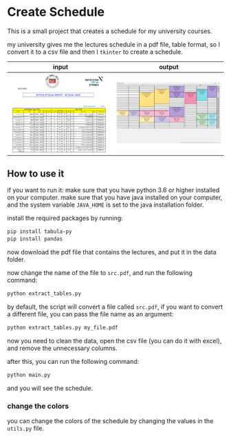 # Create Schedule

This is a small project that creates a schedule for my university courses.

my university gives me the lectures schedule in a pdf file, table format, so I convert it to a csv file and then I `tkinter` to create a schedule.

| input                            | output                             |
|----------------------------------|------------------------------------|
| ![original](assets/original.png) | ![calendar](./assets/calendar.png) |


## How to use it

if you want to run it:
make sure that you have python 3.6 or higher installed on your computer.
make sure that you have java installed on your computer, and the system variable `JAVA_HOME` is set to the java
installation folder.

install the required packages by running:
```bash
pip install tabula-py
pip install pandas
```

now download the pdf file that contains the lectures, and put it in the data folder.

now change the name of the file to `src.pdf`, and run the following command:
```bash
python extract_tables.py
```

by default, the script will convert a file called `src.pdf`, if you want to convert a different file, you can pass the file name as an argument:
```bash
python extract_tables.py my_file.pdf
```

now you need to clean the data, open the csv file (you can do it with excel), and remove the unnecessary columns.

after this, you can run the following command:
```bash
python main.py
```

and you will see the schedule.

### change the colors

you can change the colors of the schedule by changing the values in the `utils.py` file.
